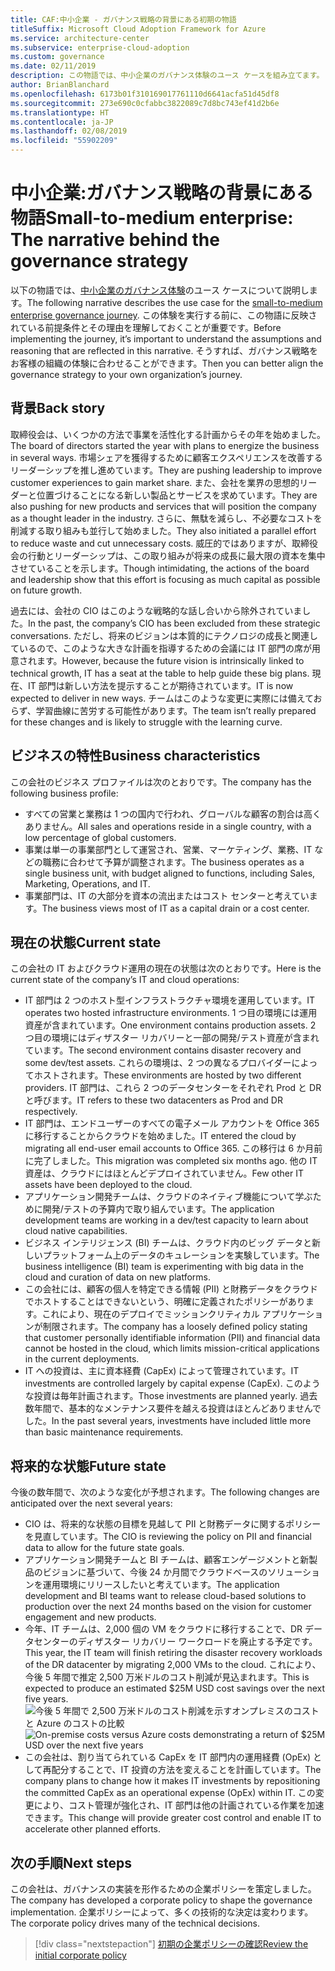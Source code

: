 ```yaml
---
title: CAF:中小企業 - ガバナンス戦略の背景にある初期の物語
titleSuffix: Microsoft Cloud Adoption Framework for Azure
ms.service: architecture-center
ms.subservice: enterprise-cloud-adoption
ms.custom: governance
ms.date: 02/11/2019
description: この物語では、中小企業のガバナンス体験のユース ケースを組み立てます。
author: BrianBlanchard
ms.openlocfilehash: 6173b01f310169017761110d6641acfa51d45df8
ms.sourcegitcommit: 273e690c0cfabbc3822089c7d8bc743ef41d2b6e
ms.translationtype: HT
ms.contentlocale: ja-JP
ms.lasthandoff: 02/08/2019
ms.locfileid: "55902209"
---
```

# <a name="small-to-medium-enterprise-the-narrative-behind-the-governance-strategy"></a><span data-ttu-id="c560a-103">中小企業:ガバナンス戦略の背景にある物語</span><span class="sxs-lookup"><span data-stu-id="c560a-103">Small-to-medium enterprise: The narrative behind the governance strategy</span></span>

<span data-ttu-id="c560a-104">以下の物語では、[中小企業のガバナンス体験](./overview.md)のユース ケースについて説明します。</span><span class="sxs-lookup"><span data-stu-id="c560a-104">The following narrative describes the use case for the [small-to-medium enterprise governance journey](./overview.md).</span></span> <span data-ttu-id="c560a-105">この体験を実行する前に、この物語に反映されている前提条件とその理由を理解しておくことが重要です。</span><span class="sxs-lookup"><span data-stu-id="c560a-105">Before implementing the journey, it’s important to understand the assumptions and reasoning that are reflected in this narrative.</span></span> <span data-ttu-id="c560a-106">そうすれば、ガバナンス戦略をお客様の組織の体験に合わせることができます。</span><span class="sxs-lookup"><span data-stu-id="c560a-106">Then you can better align the governance strategy to your own organization’s journey.</span></span>

## <a name="back-story"></a><span data-ttu-id="c560a-107">背景</span><span class="sxs-lookup"><span data-stu-id="c560a-107">Back story</span></span>

<span data-ttu-id="c560a-108">取締役会は、いくつかの方法で事業を活性化する計画からその年を始めました。</span><span class="sxs-lookup"><span data-stu-id="c560a-108">The board of directors started the year with plans to energize the business in several ways.</span></span> <span data-ttu-id="c560a-109">市場シェアを獲得するために顧客エクスペリエンスを改善するリーダーシップを推し進めています。</span><span class="sxs-lookup"><span data-stu-id="c560a-109">They are pushing leadership to improve customer experiences to gain market share.</span></span> <span data-ttu-id="c560a-110">また、会社を業界の思想的リーダーと位置づけることになる新しい製品とサービスを求めています。</span><span class="sxs-lookup"><span data-stu-id="c560a-110">They are also pushing for new products and services that will position the company as a thought leader in the industry.</span></span> <span data-ttu-id="c560a-111">さらに、無駄を減らし、不必要なコストを削減する取り組みも並行して始めました。</span><span class="sxs-lookup"><span data-stu-id="c560a-111">They also initiated a parallel effort to reduce waste and cut unnecessary costs.</span></span> <span data-ttu-id="c560a-112">威圧的ではありますが、取締役会の行動とリーダーシップは、この取り組みが将来の成長に最大限の資本を集中させていることを示します。</span><span class="sxs-lookup"><span data-stu-id="c560a-112">Though intimidating, the actions of the board and leadership show that this effort is focusing as much capital as possible on future growth.</span></span>

<span data-ttu-id="c560a-113">過去には、会社の CIO はこのような戦略的な話し合いから除外されていました。</span><span class="sxs-lookup"><span data-stu-id="c560a-113">In the past, the company’s CIO has been excluded from these strategic conversations.</span></span> <span data-ttu-id="c560a-114">ただし、将来のビジョンは本質的にテクノロジの成長と関連しているので、このような大きな計画を指導するための会議には IT 部門の席が用意されます。</span><span class="sxs-lookup"><span data-stu-id="c560a-114">However, because the future vision is intrinsically linked to technical growth, IT has a seat at the table to help guide these big plans.</span></span> <span data-ttu-id="c560a-115">現在、IT 部門は新しい方法を提示することが期待されています。</span><span class="sxs-lookup"><span data-stu-id="c560a-115">IT is now expected to deliver in new ways.</span></span> <span data-ttu-id="c560a-116">チームはこのような変更に実際には備えておらず、学習曲線に苦労する可能性があります。</span><span class="sxs-lookup"><span data-stu-id="c560a-116">The team isn’t really prepared for these changes and is likely to struggle with the learning curve.</span></span>

## <a name="business-characteristics"></a><span data-ttu-id="c560a-117">ビジネスの特性</span><span class="sxs-lookup"><span data-stu-id="c560a-117">Business characteristics</span></span>

<span data-ttu-id="c560a-118">この会社のビジネス プロファイルは次のとおりです。</span><span class="sxs-lookup"><span data-stu-id="c560a-118">The company has the following business profile:</span></span>

- <span data-ttu-id="c560a-119">すべての営業と業務は 1 つの国内で行われ、グローバルな顧客の割合は高くありません。</span><span class="sxs-lookup"><span data-stu-id="c560a-119">All sales and operations reside in a single country, with a low percentage of global customers.</span></span>
- <span data-ttu-id="c560a-120">事業は単一の事業部門として運営され、営業、マーケティング、業務、IT などの職務に合わせて予算が調整されます。</span><span class="sxs-lookup"><span data-stu-id="c560a-120">The business operates as a single business unit, with budget aligned to functions, including Sales, Marketing, Operations, and IT.</span></span>
- <span data-ttu-id="c560a-121">事業部門は、IT の大部分を資本の流出またはコスト センターと考えています。</span><span class="sxs-lookup"><span data-stu-id="c560a-121">The business views most of IT as a capital drain or a cost center.</span></span>

## <a name="current-state"></a><span data-ttu-id="c560a-122">現在の状態</span><span class="sxs-lookup"><span data-stu-id="c560a-122">Current state</span></span>

<span data-ttu-id="c560a-123">この会社の IT およびクラウド運用の現在の状態は次のとおりです。</span><span class="sxs-lookup"><span data-stu-id="c560a-123">Here is the current state of the company’s IT and cloud operations:</span></span>

- <span data-ttu-id="c560a-124">IT 部門は 2 つのホスト型インフラストラクチャ環境を運用しています。</span><span class="sxs-lookup"><span data-stu-id="c560a-124">IT operates two hosted infrastructure environments.</span></span> <span data-ttu-id="c560a-125">1 つ目の環境には運用資産が含まれています。</span><span class="sxs-lookup"><span data-stu-id="c560a-125">One environment contains production assets.</span></span> <span data-ttu-id="c560a-126">2 つ目の環境にはディザスター リカバリーと一部の開発/テスト資産が含まれています。</span><span class="sxs-lookup"><span data-stu-id="c560a-126">The second environment contains disaster recovery and some dev/test assets.</span></span> <span data-ttu-id="c560a-127">これらの環境は、2 つの異なるプロバイダーによってホストされます。</span><span class="sxs-lookup"><span data-stu-id="c560a-127">These environments are hosted by two different providers.</span></span> <span data-ttu-id="c560a-128">IT 部門は、これら 2 つのデータセンターをそれぞれ Prod と DR と呼びます。</span><span class="sxs-lookup"><span data-stu-id="c560a-128">IT refers to these two datacenters as Prod and DR respectively.</span></span>
- <span data-ttu-id="c560a-129">IT 部門は、エンドユーザーのすべての電子メール アカウントを Office 365 に移行することからクラウドを始めました。</span><span class="sxs-lookup"><span data-stu-id="c560a-129">IT entered the cloud by migrating all end-user email accounts to Office 365.</span></span> <span data-ttu-id="c560a-130">この移行は 6 か月前に完了しました。</span><span class="sxs-lookup"><span data-stu-id="c560a-130">This migration was completed six months ago.</span></span> <span data-ttu-id="c560a-131">他の IT 資産は、クラウドにはほとんどデプロイされていません。</span><span class="sxs-lookup"><span data-stu-id="c560a-131">Few other IT assets have been deployed to the cloud.</span></span>
- <span data-ttu-id="c560a-132">アプリケーション開発チームは、クラウドのネイティブ機能について学ぶために開発/テストの予算内で取り組んでいます。</span><span class="sxs-lookup"><span data-stu-id="c560a-132">The application development teams are working in a dev/test capacity to learn about cloud native capabilities.</span></span>
- <span data-ttu-id="c560a-133">ビジネス インテリジェンス (BI) チームは、クラウド内のビッグ データと新しいプラットフォーム上のデータのキュレーションを実験しています。</span><span class="sxs-lookup"><span data-stu-id="c560a-133">The business intelligence (BI) team is experimenting with big data in the cloud and curation of data on new platforms.</span></span>
- <span data-ttu-id="c560a-134">この会社には、顧客の個人を特定できる情報 (PII) と財務データをクラウドでホストすることはできないという、明確に定義されたポリシーがあります。これにより、現在のデプロイでミッションクリティカル アプリケーションが制限されます。</span><span class="sxs-lookup"><span data-stu-id="c560a-134">The company has a loosely defined policy stating that customer personally identifiable information (PII) and financial data cannot be hosted in the cloud, which limits mission-critical applications in the current deployments.</span></span>
- <span data-ttu-id="c560a-135">IT への投資は、主に資本経費 (CapEx) によって管理されています。</span><span class="sxs-lookup"><span data-stu-id="c560a-135">IT investments are controlled largely by capital expense (CapEx).</span></span> <span data-ttu-id="c560a-136">このような投資は毎年計画されます。</span><span class="sxs-lookup"><span data-stu-id="c560a-136">Those investments are planned yearly.</span></span> <span data-ttu-id="c560a-137">過去数年間で、基本的なメンテナンス要件を越える投資はほとんどありませんでした。</span><span class="sxs-lookup"><span data-stu-id="c560a-137">In the past several years, investments have included little more than basic maintenance requirements.</span></span>

## <a name="future-state"></a><span data-ttu-id="c560a-138">将来的な状態</span><span class="sxs-lookup"><span data-stu-id="c560a-138">Future state</span></span>

<span data-ttu-id="c560a-139">今後の数年間で、次のような変化が予想されます。</span><span class="sxs-lookup"><span data-stu-id="c560a-139">The following changes are anticipated over the next several years:</span></span>

- <span data-ttu-id="c560a-140">CIO は、将来的な状態の目標を見越して PII と財務データに関するポリシーを見直しています。</span><span class="sxs-lookup"><span data-stu-id="c560a-140">The CIO is reviewing the policy on PII and financial data to allow for the future state goals.</span></span>
- <span data-ttu-id="c560a-141">アプリケーション開発チームと BI チームは、顧客エンゲージメントと新製品のビジョンに基づいて、今後 24 か月間でクラウドベースのソリューションを運用環境にリリースしたいと考えています。</span><span class="sxs-lookup"><span data-stu-id="c560a-141">The application development and BI teams want to release cloud-based solutions to production over the next 24 months based on the vision for customer engagement and new products.</span></span>
- <span data-ttu-id="c560a-142">今年、IT チームは、2,000 個の VM をクラウドに移行することで、DR データセンターのディザスター リカバリー ワークロードを廃止する予定です。</span><span class="sxs-lookup"><span data-stu-id="c560a-142">This year, the IT team will finish retiring the disaster recovery workloads of the DR datacenter by migrating 2,000 VMs to the cloud.</span></span> <span data-ttu-id="c560a-143">これにより、今後 5 年間で推定 2,500 万米ドルのコスト削減が見込まれます。</span><span class="sxs-lookup"><span data-stu-id="c560a-143">This is expected to produce an estimated $25M USD cost savings over the next five years.</span></span>
    <span data-ttu-id="c560a-144">![今後 5 年間で 2,500 万米ドルのコスト削減を示すオンプレミスのコストと Azure のコストの比較](../../../_images/governance/calculator-small-to-medium-enterprise.png)</span><span class="sxs-lookup"><span data-stu-id="c560a-144">![On-premise costs versus Azure costs demonstrating a return of $25M USD over the next five years](../../../_images/governance/calculator-small-to-medium-enterprise.png)</span></span>
- <span data-ttu-id="c560a-145">この会社は、割り当てられている CapEx を IT 部門内の運用経費 (OpEx) として再配分することで、IT 投資の方法を変えることを計画しています。</span><span class="sxs-lookup"><span data-stu-id="c560a-145">The company plans to change how it makes IT investments by repositioning the committed CapEx as an operational expense (OpEx) within IT.</span></span> <span data-ttu-id="c560a-146">この変更により、コスト管理が強化され、IT 部門は他の計画されている作業を加速できます。</span><span class="sxs-lookup"><span data-stu-id="c560a-146">This change will provide greater cost control and enable IT to accelerate other planned efforts.</span></span>

## <a name="next-steps"></a><span data-ttu-id="c560a-147">次の手順</span><span class="sxs-lookup"><span data-stu-id="c560a-147">Next steps</span></span>

<span data-ttu-id="c560a-148">この会社は、ガバナンスの実装を形作るための企業ポリシーを策定しました。</span><span class="sxs-lookup"><span data-stu-id="c560a-148">The company has developed a corporate policy to shape the governance implementation.</span></span> <span data-ttu-id="c560a-149">企業ポリシーによって、多くの技術的な決定は変わります。</span><span class="sxs-lookup"><span data-stu-id="c560a-149">The corporate policy drives many of the technical decisions.</span></span>

> [!div class="nextstepaction"]
> [<span data-ttu-id="c560a-150">初期の企業ポリシーの確認</span><span class="sxs-lookup"><span data-stu-id="c560a-150">Review the initial corporate policy</span></span>](./initial-corporate-policy.md)
